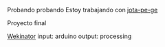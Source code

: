 Probando probando
Estoy trabajando con [jota-pe-ge](https://gibhub.com/jota-pe-ge)


Proyecto final 

[Wekinator](https://www.wekinator.org/downloads/)
input: arduino 
output: processing
